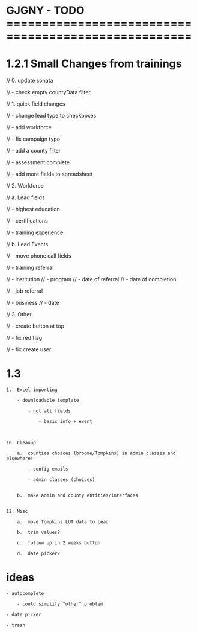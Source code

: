 GJGNY - TODO ====================================================
=================================================================	

1.2.1	Small Changes from trainings
===============================
	
//		0. update sonata
		
//			- check empty countyData filter
		
//		1.	quick field changes
		
//			- change lead type to checkboxes
		
//				- add workforce
				
//			- fix campaign typo

//			- add a county filter
			
//			- assessment complete
			
//			- add more fields to spreadsheet

//		2.	Workforce
		
//			a. Lead fields
		
//				- highest education
				
//				- certifications
				
//				- training experience

//			b. Lead Events
			
//				- move phone call fields
			
//				- training referral
						
//					- institution
//					- program
//					- date of referral
//					- date of completion
					
//				- job referral
				
//					- business
//					- date
			
			
			
//		3.	Other
		
//			- create button at top
			
//			- fix red flag
			
//			- fix create user
				
		
		
1.3		
===============================



	1.	Excel importing
	
		- downloadable template
		
			- not all fields
			
				- basic info + event
			
			
				
	10.	Cleanup
	
		a.  counties choices (broome/Tompkins) in admin classes and elsewhere!
	
			- config emails
		
			- admin classes (choices)

			
		b.  make admin and county entities/interfaces


	12.	Misc	

		a.	move Tompkins LUT data to Lead
		
		b.	trim values?
		
		c.	follow up in 2 weeks button
		
		d.	date picker?
		
ideas
====================================
	
	- autocomplete
	
		- could simplify "other" problem
	
	- date picker
	
	- trash
	
